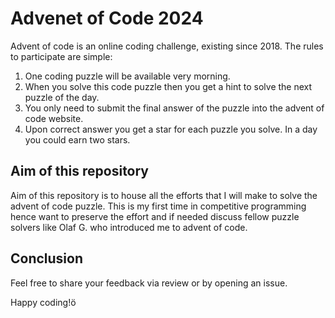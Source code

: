 # Advenet of Code 2024

Advent of code is an online coding challenge, existing since 2018. The rules to participate are simple:
1. One coding puzzle will be available very morning.
2. When you solve this code puzzle then you get a hint to solve the next puzzle of the day.
3. You only need to submit the final answer of the puzzle into the advent of code website.
4. Upon correct answer you get a star for each puzzle you solve. In a day you could earn two stars.

## Aim of this repository 
Aim of this repository is to house all the efforts that I will make to solve the advent of code puzzle. This is my first time in competitive programming hence want to preserve the effort and if needed discuss fellow puzzle solvers like Olaf G. who introduced me to advent of code.

## Conclusion
Feel free to share your feedback via review or by opening an issue.

Happy coding!ö